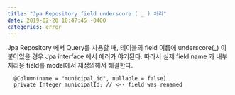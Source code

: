 ```yaml
---
title: "Jpa Repository field underscore ( _ ) 처리"
date: 2019-02-20 10:47:45 -0400
categories: error
---
```



Jpa Repository 에서 Query를 사용할 때, 테이블의 field 이름에 underscore(_) 이 붙어있을 경우 Jpa interface 에서 에러가 야기된다. 
따라서 실제 field name 과 내부 처리용 field를 model에서 재정의해서 해결한다.
 

 
```
  @Column(name = "municipal_id", nullable = false)
  private Integer municipalId; // <-- field was renamed
  
```

